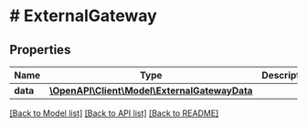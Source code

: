 # # ExternalGateway

## Properties

Name | Type | Description | Notes
------------ | ------------- | ------------- | -------------
**data** | [**\OpenAPI\Client\Model\ExternalGatewayData**](ExternalGatewayData.md) |  |

[[Back to Model list]](../../README.md#models) [[Back to API list]](../../README.md#endpoints) [[Back to README]](../../README.md)
